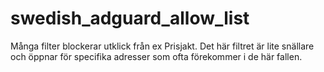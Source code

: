 # swedish_adguard_allow_list

Många filter blockerar utklick från ex Prisjakt. Det här filtret är lite snällare och öppnar för specifika adresser som ofta förekommer i de här fallen.
